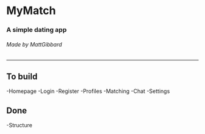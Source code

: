 # MyMatch
### A simple dating app
###### Made by MattGibbard

---

## To build
-Homepage
-Login
-Register
-Profiles
-Matching
-Chat
-Settings

## Done
-Structure